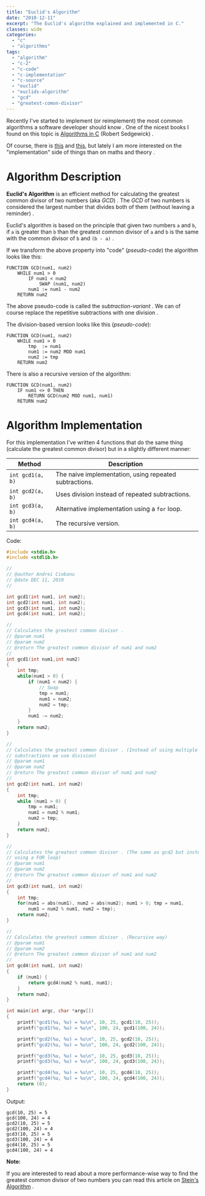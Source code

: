 ```yaml
---
title: "Euclid's Algorithm"
date: "2010-12-11"
excerpt: "The Euclid's algorithm explained and implemented in C."
classes: wide
categories: 
  - "c"
  - "algorithms"
tags: 
  - "algorithm"
  - "c-2"
  - "c-code"
  - "c-implementation"
  - "c-source"
  - "euclid"
  - "euclids-algorithm"
  - "gcd"
  - "greatest-comon-divisor"
---
```


Recently I've started to implement (or reimplement) the most common algorithms a software developer should know . One of the nicest books I found on this topic is [Algorithms in C](http://www.amazon.com/Algorithms-Parts-1-4-Fundamentals-Structures/dp/0201314525) (Robert Sedgewick) . 

Of course, there is [this](http://www.amazon.com/Art-Computer-Programming-Volumes-Boxed/dp/0201485419) and [this](http://www.amazon.com/Introduction-Algorithms-Second-Thomas-Cormen/dp/0262032937), but lately I am more interested on the "implementation" side of things than on maths and theory .

# Algorithm Description

**Euclid's Algorithm** is an efficient method for calculating the greatest common divisor of two numbers (aka _GCD_) . The _GCD_ of two numbers is considered the largest number that divides both of them (without leaving a reminder) .

Euclid's algorithm is based on the principle that given two numbers `a` and `b`, if `a` is greater than `b` than the greatest common divisor of `a` and `b` is the same with the common divisor of `b` and `(b - a)` . 

If we transform the above property into "code" (_pseudo-code_) the algorithm looks like this:

```
FUNCTION GCD(num1, num2)
	WHILE num1 > 0
		IF num1 < num2
			SWAP (num1, num2)
		num1 := num1 - num2
	RETURN num2
```

The above pseudo-code is called the _subtraction-variant_ . We can of course replace the repetitive subtractions with one division . 

The division-based version looks like this (_pseudo-code_):

```
FUNCTION GCD(num1, num2)
	WHILE num1 > 0
		tmp  := num1
		num1 := num2 MOD num1
		num2 := tmp
	RETURN num2
```

There is also a recursive version of the algorithm:

```
FUNCTION GCD(num1, num2)
	IF num1 <> 0 THEN
		RETURN GCD(num2 MOD num1, num1)
	RETURN num2
```

# Algorithm Implementation

For this implementation I've written 4 functions that do the same thing (calculate the greatest common divisor) but in a slightly different manner:

| Method | Description |
| ------ | ----------- |
| `int gcd1(a, b)` | The naive implementation, using repeated subtractions. |
| `int gcd2(a, b)` | Uses division instead of repeated subtractions. |
| `int gcd3(a, b)` | Alternative implementation using a `for` loop. |
| `int gcd4(a, b)` | The recursive version. |

Code:

```c
#include <stdio.h> 
#include <stdlib.h>

//
// @author Andrei Ciobanu
// @date DEC 11, 2010
//

int gcd1(int num1, int num2);
int gcd2(int num1, int num2);
int gcd3(int num1, int num2);
int gcd4(int num1, int num2);

//
// Calculates the greatest common divisor .
// @param num1
// @param num2
// @return The greatest common divisor of num1 and num2
//
int gcd1(int num1,int num2)
{
	int tmp;
	while(num1 > 0) {
		if (num1 < num2) {
			// Swap
			tmp = num1;
			num1 = num2;
			num2 = tmp;
		}
		num1 -= num2;
	}
	return num2;
}

//
// Calculates the greatest common divisor . (Instead of using multiple
// substractions we use division)
// @param num1
// @param num2
// @return The greatest common divisor of num1 and num2
//
int gcd2(int num1, int num2)
{
	int tmp;
	while (num1 > 0) {
		tmp = num1;
		num1 = num2 % num1;
		num2 = tmp;
	}
	return num2;
}

//
// Calculates the greatest common divisor . (The same as gcd2 but instead
// using a FOR loop)
// @param num1
// @param num2
// @return The greatest common divisor of num1 and num2
//
int gcd3(int num1, int num2)
{
	int tmp;
	for(num1 = abs(num1), num2 = abs(num2); num1 > 0; tmp = num1,
		num1 = num2 % num1, num2 = tmp);
	return num2;
}

//
// Calculates the greatest common divisor . (Recursive way)
// @param num1
// @param num2
// @return The greatest common divisor of num1 and num2
//
int gcd4(int num1, int num2)
{
	if (num1) {
		return gcd4(num2 % num1, num1);
	}
	return num2;
}

int main(int argc, char *argv[])
{
	printf("gcd1(%u, %u) = %u\n", 10, 25, gcd1(10, 25));
	printf("gcd1(%u, %u) = %u\n", 100, 24, gcd1(100, 24));

	printf("gcd2(%u, %u) = %u\n", 10, 25, gcd2(10, 25));
	printf("gcd2(%u, %u) = %u\n", 100, 24, gcd2(100, 24));

	printf("gcd3(%u, %u) = %u\n", 10, 25, gcd3(10, 25));
	printf("gcd3(%u, %u) = %u\n", 100, 24, gcd3(100, 24));

	printf("gcd4(%u, %u) = %u\n", 10, 25, gcd4(10, 25));
	printf("gcd4(%u, %u) = %u\n", 100, 24, gcd4(100, 24));
	return (0);
} 
```

Output:

```
gcd(10, 25) = 5
gcd(100, 24) = 4
gcd2(10, 25) = 5
gcd2(100, 24) = 4
gcd3(10, 25) = 5
gcd3(100, 24) = 4
gcd4(10, 25) = 5
gcd4(100, 24) = 4
```

**Note:**

If you are interested to read about a more performance-wise way to find the greatest common divisor of two numbers you can read this article on [Stein's Algorithm](/2010/12/12/binary-gcd-steins-algorithm-in-c/) .
